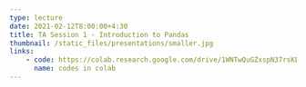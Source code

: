```yaml
---
type: lecture
date: 2021-02-12T8:00:00+4:30
title: TA Session 1 - Introduction to Pandas
thumbnail: /static_files/presentations/smaller.jpg
links: 
    - code: https://colab.research.google.com/drive/1WNTwQuGZxspN37rsKEfujWxAG3xkcpM5?usp=sharing
      name: codes in colab
---
```

